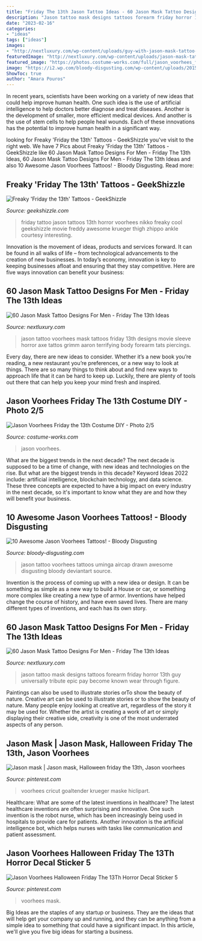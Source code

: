 ```yaml
---
title: "Friday The 13th Jason Tattoo Ideas - 60 Jason Mask Tattoo Designs For Men"
description: "Jason tattoo mask designs tattoos forearm friday horror 13th guy universally tribute epic pay become known wear through figure"
date: "2023-02-16"
categories:
- "ideas"
tags: ["ideas"]
images:
- "http://nextluxury.com/wp-content/uploads/guy-with-jason-mask-tattoo-design-on-inner-forearm.jpg"
featuredImage: "http://nextluxury.com/wp-content/uploads/jason-mask-tattoo-3d-forearm-design-ideas-for-males.jpg"
featured_image: "https://photos.costume-works.com/full/jason_voorhees_friday_the_13th5.jpg"
image: "https://i2.wp.com/bloody-disgusting.com/wp-content/uploads/2015/01/jason_tattoo_drawn_by_uminga_by_aircap-d2zbfuo.jpg?resize=363%2C653"
ShowToc: true
author: "Amara Pouros"
---
```



In recent years, scientists have been working on a variety of new ideas that could help improve human health. One such idea is the use of artificial intelligence to help doctors better diagnose and treat diseases. Another is the development of smaller, more efficient medical devices. And another is the use of stem cells to help people heal wounds. Each of these innovations has the potential to improve human health in a significant way.

	

		
looking for Freaky &#039;Friday the 13th&#039; Tattoos - GeekShizzle you've visit to the right web. We have 7 Pics about Freaky &#039;Friday the 13th&#039; Tattoos - GeekShizzle like 60 Jason Mask Tattoo Designs For Men - Friday The 13th Ideas, 60 Jason Mask Tattoo Designs For Men - Friday The 13th Ideas and also 10 Awesome Jason Voorhees Tattoos! - Bloody Disgusting. Read more:
		
    
## Freaky &#039;Friday The 13th&#039; Tattoos - GeekShizzle

<img loading=lazy src="https://i0.wp.com/geekshizzle.com/wp-content/uploads/2013/12/friday-the-13th-tattoo-05.jpg" onerror="this.onerror=null;this.src='https://tse2.mm.bing.net/th?id=OIP.IjzWxcIXbsGU9UYXcq8pmgHaL-&amp;pid=15.1';" alt="Freaky &#039;Friday the 13th&#039; Tattoos - GeekShizzle">

_Source: geekshizzle.com_

>friday tattoo jason tattoos 13th horror voorhees nikko freaky cool geekshizzle movie freddy awesome krueger thigh zhippo ankle courtesy interesting. 

	

Innovation is the movement of ideas, products and services forward. It can be found in all walks of life – from technological advancements to the creation of new businesses. In today’s economy, innovation is key to keeping businesses afloat and ensuring that they stay competitive. Here are five ways innovation can benefit your business: 

    
## 60 Jason Mask Tattoo Designs For Men - Friday The 13th Ideas

<img loading=lazy src="http://nextluxury.com/wp-content/uploads/jason-mask-tattoo-3d-forearm-design-ideas-for-males.jpg" onerror="this.onerror=null;this.src='https://tse1.mm.bing.net/th?id=OIP.znPkrZrXBV1ThFJLVY4GhwAAAA&amp;pid=15.1';" alt="60 Jason Mask Tattoo Designs For Men - Friday The 13th Ideas">

_Source: nextluxury.com_

>jason tattoo voorhees mask tattoos friday 13th designs movie sleeve horror axe tattos grimm aaron terrifying body forearm tats piercings. 

	

Every day, there are new ideas to consider. Whether it’s a new book you’re reading, a new restaurant you’re preferences, or a new way to look at things. There are so many things to think about and find new ways to approach life that it can be hard to keep up. Luckily, there are plenty of tools out there that can help you keep your mind fresh and inspired.

    
## Jason Voorhees Friday The 13th Costume DIY - Photo 2/5

<img loading=lazy src="https://photos.costume-works.com/full/jason_voorhees_friday_the_13th5.jpg" onerror="this.onerror=null;this.src='https://tse1.mm.bing.net/th?id=OIP.JCLGh-imraB-tRjDp7QCiQAAAA&amp;pid=15.1';" alt="Jason Voorhees Friday the 13th Costume DIY - Photo 2/5">

_Source: costume-works.com_

>jason voorhees. 

	

What are the biggest trends in the next decade?
The next decade is supposed to be a time of change, with new ideas and technologies on the rise. But what are the biggest trends in this decade? Keyword Ideas 2022 include: artificial intelligence, blockchain technology, and data science. These three concepts are expected to have a big impact on every industry in the next decade, so it's important to know what they are and how they will benefit your business.

    
## 10 Awesome Jason Voorhees Tattoos! - Bloody Disgusting

<img loading=lazy src="https://i2.wp.com/bloody-disgusting.com/wp-content/uploads/2015/01/jason_tattoo_drawn_by_uminga_by_aircap-d2zbfuo.jpg?resize=363%2C653" onerror="this.onerror=null;this.src='https://tse1.mm.bing.net/th?id=OIP.Rpuz5rQGsY5X8VnjdSMargAAAA&amp;pid=15.1';" alt="10 Awesome Jason Voorhees Tattoos! - Bloody Disgusting">

_Source: bloody-disgusting.com_

>jason tattoo voorhees tattoos uminga aircap drawn awesome disgusting bloody deviantart source. 

	

Invention is the process of coming up with a new idea or design. It can be something as simple as a new way to build a House or car, or something more complex like creating a new type of armor. Inventions have helped change the course of history, and have even saved lives. There are many different types of inventions, and each has its own story.

    
## 60 Jason Mask Tattoo Designs For Men - Friday The 13th Ideas

<img loading=lazy src="http://nextluxury.com/wp-content/uploads/guy-with-jason-mask-tattoo-design-on-inner-forearm.jpg" onerror="this.onerror=null;this.src='https://tse3.mm.bing.net/th?id=OIP.iEbHTsu6TNIxJR9iws_fCgHaHa&amp;pid=15.1';" alt="60 Jason Mask Tattoo Designs For Men - Friday The 13th Ideas">

_Source: nextluxury.com_

>jason tattoo mask designs tattoos forearm friday horror 13th guy universally tribute epic pay become known wear through figure. 

	

Paintings can also be used to illustrate stories orTo show the beauty of nature.
Creative art can be used to illustrate stories or to show the beauty of nature. Many people enjoy looking at creative art, regardless of the story it may be used for. Whether the artist is creating a work of art or simply displaying their creative side, creativity is one of the most underrated aspects of any person.

    
## Jason Mask | Jason Mask, Halloween Friday The 13th, Jason Voorhees

<img loading=lazy src="https://i.pinimg.com/736x/9c/83/06/9c83062d9065002119db3cda62e910a7.jpg" onerror="this.onerror=null;this.src='https://tse3.mm.bing.net/th?id=OIP.IawmMZHZx6i2Nbyx3Ef4PQHaJ5&amp;pid=15.1';" alt="Jason mask | Jason mask, Halloween friday the 13th, Jason voorhees">

_Source: pinterest.com_

>voorhees cricut goaltender krueger maske hiclipart. 

	

Healthcare: What are some of the latest inventions in healthcare?
The latest healthcare inventions are often surprising and innovative. One such invention is the robot nurse, which has been increasingly being used in hospitals to provide care for patients. Another innovation is the artificial intelligence bot, which helps nurses with tasks like communication and patient assessment.

    
## Jason Voorhees Halloween Friday The 13Th Horror Decal Sticker 5

<img loading=lazy src="https://i.pinimg.com/736x/48/91/18/48911887861ca2ef9eab2a96bfcc5605.jpg" onerror="this.onerror=null;this.src='https://tse3.mm.bing.net/th?id=OIP.zo08mjo64BwmfpgdIBM24QHaJ3&amp;pid=15.1';" alt="Jason Voorhees Halloween Friday The 13Th Horror Decal Sticker 5">

_Source: pinterest.com_

>voorhees mask. 

	

Big Ideas are the staples of any startup or business. They are the ideas that will help get your company up and running, and they can be anything from a simple idea to something that could have a significant impact. In this article, we'll give you five big ideas for starting a business.

